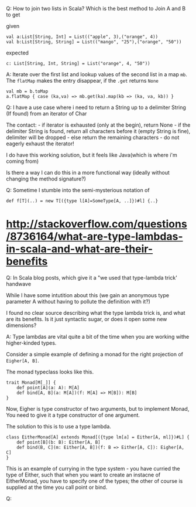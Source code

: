 Q: How to join two lists in Scala? Which is the best method to Join A and B to get

given
```
val a:List[String, Int] = List(("apple", 3),("orange", 4))
val b:List[String, String] = List(("mango", "25"),("orange", "50"))
```
expected

```
c: List[String, Int, String] = List("orange", 4, "50"))
```

A: Iterate over the first list and lookup values of the second list in a map `mb`.
The `flatMap` makes the entry disappear, if the `.get` returns `None`

```
val mb = b.toMap
a.flatMap { case (ka,va) => mb.get(ka).map(kb => (ka, va, kb)) }
```


Q: I have a use case where i need to return a String up to a delimiter String
(If found) from an iterator of Char

The contact:
    - if iterator is exhausted (only at the begin), return None
    - if the delimiter String is found, return all characters before it
      (empty String is fine), delimiter will be dropped
    - else return the remaining characters
    - do not eagerly exhaust the iterator!

I do have this working solution, but it feels like Java(which is where i'm coming from)


Is there a way I can do this in a more functional way (ideally without changing the method signature?)

Q: Sometime I stumble into the semi-mysterious notation of

```
def f[T](..) = new T[({type l[A]=SomeType[A, ..]})#l] {..}
```

# http://stackoverflow.com/questions/8736164/what-are-type-lambdas-in-scala-and-what-are-their-benefits

Q: In Scala blog posts, which give it a "we used that type-lambda trick' handwave

While I have some intutition about this
(we gain an anonymous type parameter A without having to pollute the definition with it?)

I found no clear source describing what the type lambda trick is, and what are its benefits.
Is it just syntactic sugar, or does it open some new dimensions?


A: Type lambdas are vital quite a bit of the time when you are working withe higher-kinded types.

Consider a simple example of defining a monad for the right projection of `Eigher[A, B]`.

The monad typeclass looks like this.

```
trait Monad[M[_]] {
    def point[A](a: A): M[A]
    def bind[A, B](a: M[A])(f: M[A] => M[B]): M[B]
}
```
Now, Eigher is type constructor of two arguments,
but to implement Monad, You need to give it a type constructor of one argument.

The solution to this is to use a type lambda.

```
class EitherMonad[A] extends Monad[({type lm[a] = Either[A, ml]})#L] {
    def point[B](b: B): Either[A, B]
    def bind(B, C](m: Either[A, B])(f: B => Either[A, C]): Eigher[A, C]
}
```

This is an example of currying in the type system - you have curried the type of Either,
such that when you want to create an instacne of EitherMonad, you have to specify one of the types;
the other of course is supplied at the time you call point or bind.

Q:
